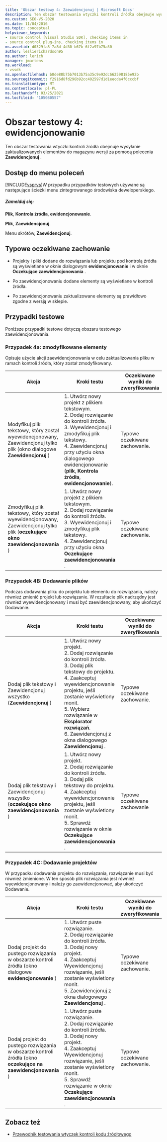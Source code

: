 ```yaml
---
title: 'Obszar testowy 4: Zaewidencjonuj | Microsoft Docs'
description: Ten obszar testowania wtyczki kontroli źródła obejmuje wysyłanie zaktualizowanych elementów do magazynu wersji za pomocą polecenia Zaewidencjonuj.
ms.custom: SEO-VS-2020
ms.date: 11/04/2016
ms.topic: conceptual
helpviewer_keywords:
- source control [Visual Studio SDK], checking items in
- source control plug-ins, checking items in
ms.assetid: d0329fa8-7a8d-4d30-b67b-6f2a97b75a30
author: leslierichardson95
ms.author: lerich
manager: jmartens
ms.workload:
- vssdk
ms.openlocfilehash: b8de88b75b7013b75a35c9e92dc662598185e92b
ms.sourcegitcommit: f2916d8fd296b92cc402597d1d1eecda4f6cccbf
ms.translationtype: MT
ms.contentlocale: pl-PL
ms.lasthandoff: 03/25/2021
ms.locfileid: "105080557"
---
```

# <a name="test-area-4-check-in"></a>Obszar testowy 4: ewidencjonowanie
Ten obszar testowania wtyczki kontroli źródła obejmuje wysyłanie zaktualizowanych elementów do magazynu wersji za pomocą polecenia **Zaewidencjonuj** .

## <a name="command-menu-access"></a>Dostęp do menu poleceń
 [!INCLUDE[vsprvs](../../code-quality/includes/vsprvs_md.md)]W przypadku przypadków testowych używane są następujące ścieżki menu zintegrowanego środowiska deweloperskiego.

##### <a name="check-in"></a>Zamelduj się:
 **Plik**, **Kontrola źródła**, **ewidencjonowanie**.

 **Plik**, **Zaewidencjonuj**.

 Menu skrótów, **Zaewidencjonuj**.

## <a name="common-expected-behavior"></a>Typowe oczekiwane zachowanie

- Projekty i pliki dodane do rozwiązania lub projektu pod kontrolą źródła są wyświetlane w oknie dialogowym **ewidencjonowanie** i w oknie **Oczekujące zaewidencjonowania** .

- Po zaewidencjonowaniu dodane elementy są wyświetlane w kontroli źródła.

- Po zaewidencjonowaniu zaktualizowane elementy są prawidłowo zgodne z wersją w sklepie.

## <a name="test-cases"></a>Przypadki testowe
 Poniższe przypadki testowe dotyczą obszaru testowego zaewidencjonowania.

### <a name="case-4a-modified-items"></a>Przypadek 4a: zmodyfikowane elementy
 Opisuje użycie akcji zaewidencjonowania w celu zaktualizowania pliku w ramach kontroli źródła, który został zmodyfikowany.

|Akcja|Kroki testu|Oczekiwane wyniki do zweryfikowania|
|------------|----------------|--------------------------------|
|Modyfikuj plik tekstowy, który został wyewidencjonowany, Zaewidencjonuj tylko plik (okno dialogowe **Zaewidencjonuj** )|1. Utwórz nowy projekt z plikiem tekstowym.<br />2. Dodaj rozwiązanie do kontroli źródła.<br />3. Wyewidencjonuj i zmodyfikuj plik tekstowy.<br />4. Zaewidencjonuj przy użyciu okna dialogowego ewidencjonowanie (**plik**, **Kontrola źródła**, **ewidencjonowanie**).|Typowe oczekiwane zachowanie.|
|Zmodyfikuj plik tekstowy, który został wyewidencjonowany, Zaewidencjonuj tylko plik (**oczekujące okno zaewidencjonowania** )|1. Utwórz nowy projekt z plikiem tekstowym.<br />2. Dodaj rozwiązanie do kontroli źródła.<br />3. Wyewidencjonuj i zmodyfikuj plik tekstowy.<br />4. Zaewidencjonuj przy użyciu okna **Oczekujące zaewidencjonowania** .|Typowe oczekiwane zachowanie.|

### <a name="case-4b-adding-files"></a>Przypadek 4B: Dodawanie plików
 Podczas dodawania pliku do projektu lub elementu do rozwiązania, należy również zmienić projekt lub rozwiązanie. W rezultacie plik nadrzędny jest również wyewidencjonowany i musi być zaewidencjonowany, aby ukończyć Dodawanie.

|Akcja|Kroki testu|Oczekiwane wyniki do zweryfikowania|
|------------|----------------|--------------------------------|
|Dodaj plik tekstowy i Zaewidencjonuj wszystko (**Zaewidencjonuj** )|1. Utwórz nowy projekt.<br />2. Dodaj rozwiązanie do kontroli źródła.<br />3. Dodaj plik tekstowy do projektu.<br />4. Zaakceptuj wyewidencjonowanie projektu, jeśli zostanie wyświetlony monit.<br />5. Wybierz rozwiązanie w **Eksplorator rozwiązań**.<br />6. Zaewidencjonuj z okna dialogowego **Zaewidencjonuj** .|Typowe oczekiwane zachowanie.|
|Dodaj plik tekstowy i Zaewidencjonuj wszystko (**oczekujące okno zaewidencjonowania** )|1. Utwórz nowy projekt.<br />2. Dodaj rozwiązanie do kontroli źródła.<br />3. Dodaj plik tekstowy do projektu.<br />4. Zaakceptuj wyewidencjonowanie projektu, jeśli zostanie wyświetlony monit.<br />5. Sprawdź rozwiązanie w oknie **Oczekujące zaewidencjonowania** .|Typowe oczekiwane zachowanie|

### <a name="case-4c-adding-projects"></a>Przypadek 4C: Dodawanie projektów
 W przypadku dodawania projektu do rozwiązania, rozwiązanie musi być również zmienione. W ten sposób plik rozwiązania jest również wyewidencjonowany i należy go zaewidencjonować, aby ukończyć Dodawanie.

|Akcja|Kroki testu|Oczekiwane wyniki do zweryfikowania|
|------------|----------------|--------------------------------|
|Dodaj projekt do pustego rozwiązania w obszarze kontroli źródła (okno dialogowe **ewidencjonowanie** )|1. Utwórz puste rozwiązanie.<br />2. Dodaj rozwiązanie do kontroli źródła.<br />3. Dodaj nowy projekt.<br />4. Zaakceptuj Wyewidencjonuj rozwiązanie, jeśli zostanie wyświetlony monit.<br />5. Zaewidencjonuj z okna dialogowego **Zaewidencjonuj** .|Typowe oczekiwane zachowanie.|
|Dodaj projekt do pustego rozwiązania w obszarze kontroli źródła (okno **oczekujące na zaewidencjonowania** )|1. Utwórz puste rozwiązanie.<br />2. Dodaj rozwiązanie do kontroli źródła.<br />3. Dodaj nowy projekt.<br />4. Zaakceptuj Wyewidencjonuj rozwiązanie, jeśli zostanie wyświetlony monit.<br />5. Sprawdź rozwiązanie w oknie **Oczekujące zaewidencjonowania** .|Typowe oczekiwane zachowanie.|

## <a name="see-also"></a>Zobacz też
- [Przewodnik testowania wtyczek kontroli kodu źródłowego](../../extensibility/internals/test-guide-for-source-control-plug-ins.md)
